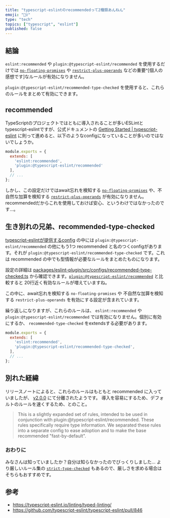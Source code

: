 ```yaml
---
title: "typescript-eslintのrecommendedって2種類あんねん"
emoji: "👯‍♀️"
type: "tech"
topics: ["typescript", "eslint"]
published: false
---
```


## 結論

`eslint:recommended` や `plugin:@typescript-eslint/recommended` を使用するだけでは [`no-floating-promises`](https://typescript-eslint.io/rules/no-floating-promises/) や [`restrict-plus-operands`](https://typescript-eslint.io/rules/restrict-plus-operands/) などの重要^[個人の感想です]なルールが有効になりません。

`plugin:@typescript-eslint/recommended-type-checked` を使用すると、これらのルールをまとめて有効にできます。

## recommended

TypeScriptのプロジェクトではともに導入されることが多いESLintとtypescript-eslintですが、公式ドキュメントの [Getting Started | typescript-eslint](https://typescript-eslint.io/getting-started) に則って進めると、以下のようなconfigになっていることが多いのではないでしょうか。

```js
module.exports = {
  extends: [
    'eslint:recommended',
    'plugin:@typescript-eslint/recommended'
  ],
  // ...
};
```

しかし、この設定だけではawait忘れを検知する [`no-floating-promises`](https://typescript-eslint.io/rules/no-floating-promises/) や、不自然な加算を検知する [`restrict-plus-operands`](https://typescript-eslint.io/rules/restrict-plus-operands/) が有効になりません。recommendedだからこれを使用しておけば安心、というわけではなかったのです...。

## 生き別れの兄弟、recommended-type-checked

[typescript-eslintが提供するconfig](https://github.com/typescript-eslint/typescript-eslint/tree/main/packages/eslint-plugin/src/configs) の中には `plugin:@typescript-eslint/recommended` の他にもう1つ recommended と名のつくconfigがあります。それが `plugin:@typescript-eslint/recommended-type-checked` です。これは recommended の中でも型情報が必要なルールをまとめたものになります。

設定の詳細は [packages/eslint-plugin/src/configs/recommended-type-checked.ts](https://github.com/typescript-eslint/typescript-eslint/blob/main/packages/eslint-plugin/src/configs/recommended-type-checked.ts) から確認できます。[`plugin:@typescript-eslint/recommended`](https://github.com/typescript-eslint/typescript-eslint/blob/d948dc4a21ad8e15eec152c0cf2fdda819ea4a3a/packages/eslint-plugin/src/configs/recommended.ts#L11-L30) と比較すると 20行近く有効なルールが増えていますね。

この中に、await忘れを検知する `no-floating-promises` や 不自然な加算を検知する `restrict-plus-operands` を有効にする設定が含まれています。

繰り返しになりますが、これらのルールは、 `eslint:recommended` や `plugin:@typescript-eslint/recommended` では有効になりません。個別に有効にするか、 `recommended-type-checked` をextendsする必要があります。

```js
module.exports = {
  extends: [
    'eslint:recommended',
    'plugin:@typescript-eslint/recommended-type-checked',
  ],
  // ...
};
```

## 別れた経緯

リリースノートによると、これらのルールはもともと recommended に入っていましたが、 [v2.0.0](https://github.com/typescript-eslint/typescript-eslint/releases/tag/v2.0.0) にて分離されたようです。 導入を容易にするため、デフォルトのルールを速くするため、とのこと。

> This is a slightly expanded set of rules, intended to be used in conjunction with plugin:@typescript-eslint/recommended. These rules specifically require type information. We separated these rules into a separate config to ease adoption and to make the base recommended "fast-by-default".


### おわりに

みなさんは知っていましたか？自分は知らなかったのでびっくりしました... より厳しいルール集の [`strict-type-checked`](https://github.com/typescript-eslint/typescript-eslint/blob/main/packages/eslint-plugin/src/configs/strict-type-checked.ts) もあるので、厳しさを求める場合はそちらもおすすめです。

## 参考

- https://typescript-eslint.io/linting/typed-linting/
- https://github.com/typescript-eslint/typescript-eslint/pull/846
